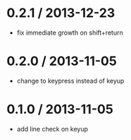 
0.2.1 / 2013-12-23
==================

 * fix immediate growth on shift+return

0.2.0 / 2013-11-05 
==================

 * change to keypress instead of keyup

0.1.0 / 2013-11-05 
==================

 * add line check on keyup
